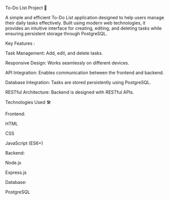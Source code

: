 To-Do List Project 🔗

A simple and efficient To-Do List application designed to help users manage their daily tasks effectively. Built using modern web technologies, it provides an intuitive interface for creating, editing, and deleting tasks while ensuring persistent storage through PostgreSQL.

Key Features :

Task Management: Add, edit, and delete tasks.

Responsive Design: Works seamlessly on different devices.

API Integration: Enables communication between the frontend and backend.

Database Integration: Tasks are stored persistently using PostgreSQL.

RESTful Architecture: Backend is designed with RESTful APIs.

Technologies Used 🛠

Frontend:

HTML

CSS

JavaScript (ES6+)

Backend:

Node.js

Express.js

Database:

PostgreSQL
